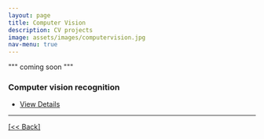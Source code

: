 ```yaml
---
layout: page
title: Computer Vision
description: CV projects 
image: assets/images/computervision.jpg
nav-menu: true
---
```


""" coming soon """

### Computer vision recognition 

<ul class="actions">
   <li><a href="https://cvanchieri.github.io/DSPortfolio/computervisionrecognition.html" class="button next">View Details</a></li>
</ul>




---
[[<< Back]](https://cvanchieri.github.io/DSPortfolio)
